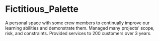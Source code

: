 # Fictitious_Palette

A personal space with some crew members to continually improve our learning abilities and demonstrate them. Managed many projects’ scope, risk, and constraints. Provided services to 200 customers over 3 years.
